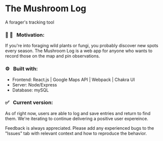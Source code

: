 # The Mushroom Log
A forager's tracking tool

### :mushroom: :herb: &nbsp; Motivation:
If you're into foraging wild plants or fungi, you probably discover new spots every season. The Mushroom Log is a web app for anyone who wants to record those on the map and pin observations.

### :gear: &nbsp; Built with:
- Frontend: React.js | Google Maps API | Webpack | Chakra UI
- Server: Node/Express
- Database: mySQL

###  :white_check_mark: &nbsp; Current version:
As of right now, users are able to log and save entries and return to find them. We're iterating to continue delivering a positive user expereince.

Feedback is always appreciated. Please add any experienced bugs to the "Issues" tab with relevant context and how to reproduce the behavior.
